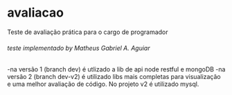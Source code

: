 # avaliacao
Teste de avaliação prática para o cargo de programador

###### teste implementado by Matheus Gabriel A. Aguiar ######

-na versão 1 (branch dev) é utlizado a lib de api node restful e mongoDB
-na versão 2 (branch dev-v2) é utilizado libs mais completas para visualização e uma melhor avaliação de código. No projeto v2 é utilizado mysql.



